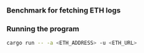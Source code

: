 ### Benchmark for fetching ETH logs

### Running the program

```bash
cargo run -- -a <ETH_ADDRESS> -u <ETH_URL>
```
